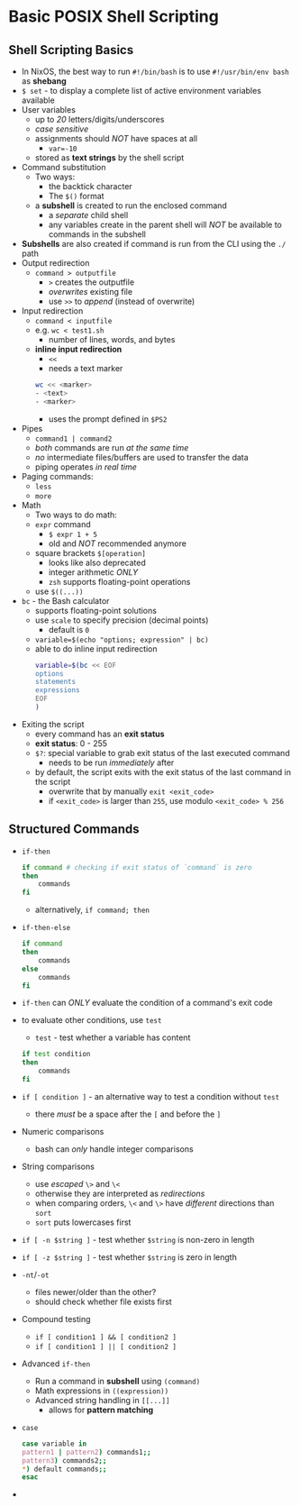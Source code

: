 # Basic POSIX Shell Scripting

## Shell Scripting Basics

- In NixOS, the best way to run `#!/bin/bash` is to use `#!/usr/bin/env bash` as **shebang**
- `$ set` - to display a complete list of active environment variables available
- User variables
  - up to _20_ letters/digits/underscores
  - _case sensitive_
  - assignments should _NOT_ have spaces at all
    - `var=-10`
  - stored as **text strings** by the shell script
- Command substitution
  - Two ways:
    - the backtick character
    - The `$()` format
  - a **subshell** is created to run the enclosed command
    - a _separate_ child shell
    - any variables create in the parent shell will _NOT_ be available to commands in the subshell
- **Subshells** are also created if command is run from the CLI using the `./` path
- Output redirection
  - `command > outputfile`
    - `>` creates the outputfile
    - _overwrites_ existing file
    - use `>>` to _append_ (instead of overwrite)
- Input redirection
  - `command < inputfile`
  - e.g. `wc < test1.sh`
    - number of lines, words, and bytes
  - **inline input redirection**
    - `<<`
    - needs a text marker
    ```sh
    wc << <marker>
    - <text>
    - <marker>
    ```
    - uses the prompt defined in `$PS2`
- Pipes
  - `command1 | command2`
  - _both_ commands are run _at the same time_
  - _no_ intermediate files/buffers are used to transfer the data
  - piping operates _in real time_
- Paging commands:
  - `less`
  - `more`
- Math
  - Two ways to do math:
  - `expr` command
    - `$ expr 1 + 5`
    - old and _NOT_ recommended anymore
  - square brackets `$[operation]`
    - looks like also deprecated
    - integer arithmetic _ONLY_
    - `zsh` supports floating-point operations
  - use `$((...))`
- `bc` - the Bash calculator
  - supports floating-point solutions
  - use `scale` to specify precision (decimal points)
    - default is `0`
  - `variable=$(echo "options; expression" | bc)`
  - able to do inline input redirection
    ```sh
    variable=$(bc << EOF
    options
    statements
    expressions
    EOF
    )
    ```
- Exiting the script
  - every command has an **exit status**
  - **exit status**: 0 - 255
  - `$?`: special variable to grab exit status of the last executed command
    - needs to be run _immediately_ after
  - by default, the script exits with the exit status of the last command in the script
    - overwrite that by manually `exit <exit_code>`
    - if `<exit_code>` is larger than `255`, use modulo `<exit_code> % 256`

## Structured Commands

- `if-then`
  ```sh
  if command # checking if exit status of `command` is zero
  then
      commands
  fi
  ```
  - alternatively, `if command; then`
- `if-then-else`
  ```sh
  if command
  then
      commands
  else
      commands
  fi
  ```
- `if-then` can _ONLY_ evaluate the condition of a command's exit code
- to evaluate other conditions, use `test`
  - `test` - test whether a variable has content
  ```sh
  if test condition
  then
      commands
  fi
  ```
- `if [ condition ]` - an alternative way to test a condition without `test`
  - there _must_ be a space after the `[` and before the `]`
- Numeric comparisons
  - bash can _only_ handle integer comparisons
- String comparisons
  - use _escaped_ `\>` and `\<`
  - otherwise they are interpreted as _redirections_
  - when comparing orders, `\<` and `\>` have _different_ directions than `sort`
  - `sort` puts lowercases first
- `if [ -n $string ]` - test whether `$string` is non-zero in length
- `if [ -z $string ]` - test whether `$string` is zero in length
- `-nt`/`-ot`
  - files newer/older than the other?
  - should check whether file exists first
- Compound testing
  - `if [ condition1 ] && [ condition2 ]`
  - `if [ condition1 ] || [ condition2 ]`
- Advanced `if-then`
  - Run a command in **subshell** using `(command)`
  - Math expressions in `((expression))`
  - Advanced string handling in `[[...]]`
    - allows for **pattern matching**
- `case`

  ```sh
  case variable in
  pattern1 | pattern2) commands1;;
  pattern3) commands2;;
  *) default commands;;
  esac
  ```

-
